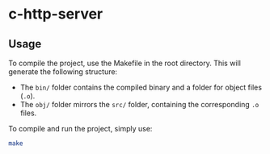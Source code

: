 # c-http-server

## Usage

To compile the project, use the Makefile in the root directory. This will generate the following structure:
- The `bin/` folder contains the compiled binary and a folder for object files (`.o`).
- The `obj/` folder mirrors the `src/` folder, containing the corresponding `.o` files.

To compile and run the project, simply use:

```bash
make
```